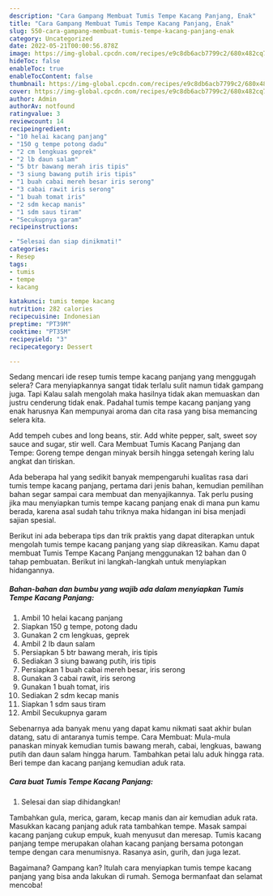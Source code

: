 ```yaml
---
description: "Cara Gampang Membuat Tumis Tempe Kacang Panjang, Enak"
title: "Cara Gampang Membuat Tumis Tempe Kacang Panjang, Enak"
slug: 550-cara-gampang-membuat-tumis-tempe-kacang-panjang-enak
category: Uncategorized
date: 2022-05-21T00:00:56.878Z
image: https://img-global.cpcdn.com/recipes/e9c8db6acb7799c2/680x482cq70/tumis-tempe-kacang-panjang-foto-resep-utama.jpg
hideToc: false
enableToc: true
enableTocContent: false
thumbnail: https://img-global.cpcdn.com/recipes/e9c8db6acb7799c2/680x482cq70/tumis-tempe-kacang-panjang-foto-resep-utama.jpg
cover: https://img-global.cpcdn.com/recipes/e9c8db6acb7799c2/680x482cq70/tumis-tempe-kacang-panjang-foto-resep-utama.jpg
author: Admin
authorAv: notfound
ratingvalue: 3
reviewcount: 14
recipeingredient:
- "10 helai kacang panjang"
- "150 g tempe potong dadu"
- "2 cm lengkuas geprek"
- "2 lb daun salam"
- "5 btr bawang merah iris tipis"
- "3 siung bawang putih iris tipis"
- "1 buah cabai mereh besar iris serong"
- "3 cabai rawit iris serong"
- "1 buah tomat iris"
- "2 sdm kecap manis"
- "1 sdm saus tiram"
- "Secukupnya garam"
recipeinstructions:

- "Selesai dan siap dinikmati!"
categories:
- Resep
tags:
- tumis
- tempe
- kacang

katakunci: tumis tempe kacang 
nutrition: 282 calories
recipecuisine: Indonesian
preptime: "PT39M"
cooktime: "PT35M"
recipeyield: "3"
recipecategory: Dessert

---
```



Sedang mencari ide resep tumis tempe kacang panjang yang menggugah selera? Cara menyiapkannya sangat tidak terlalu sulit namun tidak gampang juga. Tapi Kalau salah mengolah maka hasilnya tidak akan memuaskan dan justru cenderung tidak enak. Padahal tumis tempe kacang panjang yang enak harusnya Kan mempunyai aroma dan cita rasa yang bisa memancing selera kita.


Add tempeh cubes and long beans, stir. Add white pepper, salt, sweet soy sauce and sugar, stir well. Cara Membuat Tumis Kacang Panjang dan Tempe: Goreng tempe dengan minyak bersih hingga setengah kering lalu angkat dan tiriskan.

Ada beberapa hal yang sedikit banyak mempengaruhi kualitas rasa dari tumis tempe kacang panjang, pertama dari jenis bahan, kemudian pemilihan bahan segar sampai cara membuat dan menyajikannya. Tak perlu pusing jika mau menyiapkan tumis tempe kacang panjang enak di mana pun kamu berada, karena asal sudah tahu triknya maka hidangan ini bisa menjadi sajian spesial.


Berikut ini ada beberapa tips dan trik praktis yang dapat diterapkan untuk mengolah tumis tempe kacang panjang yang siap dikreasikan. Kamu dapat membuat Tumis Tempe Kacang Panjang menggunakan 12 bahan dan 0 tahap pembuatan. Berikut ini langkah-langkah untuk menyiapkan hidangannya.

<!--inarticleads1-->

##### Bahan-bahan dan bumbu yang wajib ada dalam menyiapkan Tumis Tempe Kacang Panjang:

1. Ambil 10 helai kacang panjang
1. Siapkan 150 g tempe, potong dadu
1. Gunakan 2 cm lengkuas, geprek
1. Ambil 2 lb daun salam
1. Persiapkan 5 btr bawang merah, iris tipis
1. Sediakan 3 siung bawang putih, iris tipis
1. Persiapkan 1 buah cabai mereh besar, iris serong
1. Gunakan 3 cabai rawit, iris serong
1. Gunakan 1 buah tomat, iris
1. Sediakan 2 sdm kecap manis
1. Siapkan 1 sdm saus tiram
1. Ambil Secukupnya garam


Sebenarnya ada banyak menu yang dapat kamu nikmati saat akhir bulan datang, satu di antaranya tumis tempe. Cara Membuat: Mula-mula panaskan minyak kemudian tumis bawang merah, cabai, lengkuas, bawang putih dan daun salam hingga harum. Tambahkan petai lalu aduk hingga rata. Beri tempe dan kacang panjang kemudian aduk rata. 

<!--inarticleads2-->

##### Cara buat Tumis Tempe Kacang Panjang:


1. Selesai dan siap dihidangkan!

Tambahkan gula, merica, garam, kecap manis dan air kemudian aduk rata. Masukkan kacang panjang aduk rata tambahkan tempe. Masak sampai kacang panjang cukup empuk, kuah menyusut dan meresap. Tumis kacang panjang tempe merupakan olahan kacang panjang bersama potongan tempe dengan cara menumisnya. Rasanya asin, gurih, dan juga lezat. 

Bagaimana? Gampang kan? Itulah cara menyiapkan tumis tempe kacang panjang yang bisa anda lakukan di rumah. Semoga bermanfaat dan selamat mencoba!
